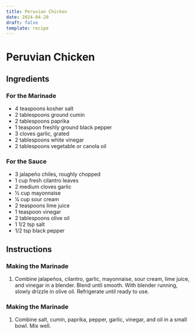 ```yaml
---
title: Peruvian Chicken
date: 2024-04-20
draft: false
template: recipe
---
```


# Peruvian Chicken

## Ingredients

### For the Marinade

* 4 teaspoons kosher salt
* 2 tablespoons ground cumin
* 2 tablespoons paprika
* 1 teaspoon freshly ground black pepper
* 3 cloves garlic, grated
* 2 tablespoons white vinegar
* 2 tablespoons vegetable or canola oil

### For the Sauce

* 3 jalapeño chiles, roughly chopped
* 1 cup fresh cilantro leaves
* 2 medium cloves garlic
* 1⁄2 cup mayonnaise
* 1⁄4 cup sour cream
* 2 teaspoons lime juice
* 1 teaspoon vinegar
* 2 tablespoons olive oil
* 1 1/2 tsp salt
* 1/2 tsp black pepper

## Instructions

### Making the Marinade

1. Combine jalapeños, cilantro, garlic, mayonnaise, sour cream, lime juice, and vinegar in a blender. Blend until smooth. With blender running, slowly drizzle in olive oil. Refrigerate until ready to use.

### Making the Marinade

1. Combine salt, cumin, paprika, pepper, garlic, vinegar, and oil in a small bowl. Mix well.
